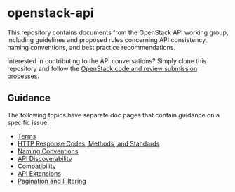 openstack-api
=============

This repository contains documents from the OpenStack API working group,
including guidelines and proposed rules concerning API consistency, naming
conventions, and best practice recommendations.

Interested in contributing to the API conversations? Simply clone this
repository and follow the [OpenStack code and review submission
processes](https://wiki.openstack.org/wiki/How_To_Contribute).

Guidance
--------

The following topics have separate doc pages that contain guidance on a
specific issue:

* [Terms](terms.md)
* [HTTP Response Codes, Methods, and Standards](http.md)
* [Naming Conventions](naming.md)
* [API Discoverability](discoverability.md)
* [Compatibility](compatibility.md)
* [API Extensions](extensions.md)
* [Pagination and Filtering](pagination_filtering.md)
